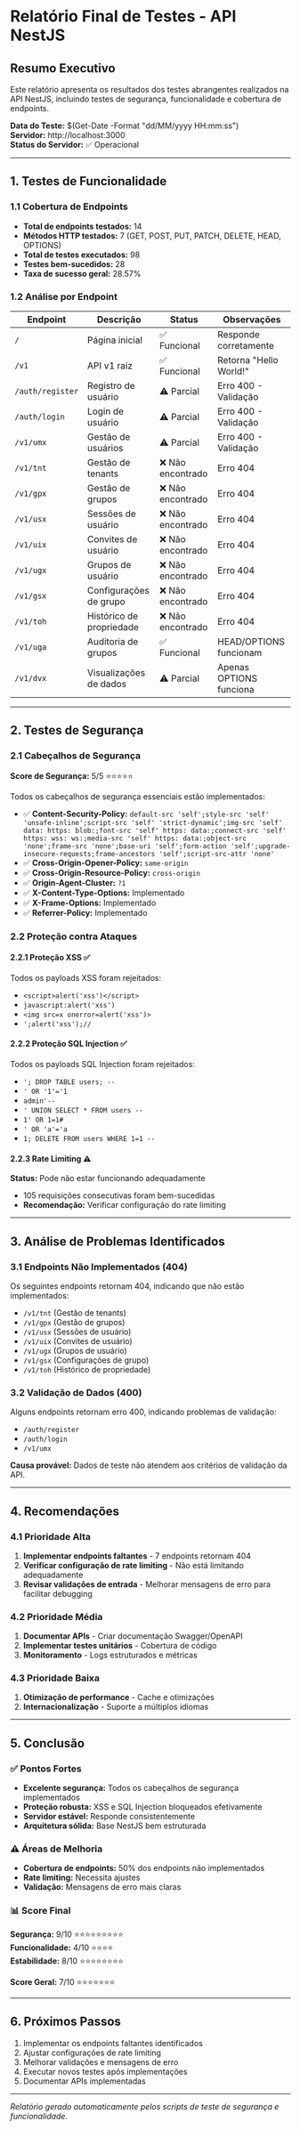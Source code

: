 # Relatório Final de Testes - API NestJS

## Resumo Executivo

Este relatório apresenta os resultados dos testes abrangentes realizados na API NestJS, incluindo testes de segurança, funcionalidade e cobertura de endpoints.

**Data do Teste:** $(Get-Date -Format "dd/MM/yyyy HH:mm:ss")  
**Servidor:** http://localhost:3000  
**Status do Servidor:** ✅ Operacional

---

## 1. Testes de Funcionalidade

### 1.1 Cobertura de Endpoints
- **Total de endpoints testados:** 14
- **Métodos HTTP testados:** 7 (GET, POST, PUT, PATCH, DELETE, HEAD, OPTIONS)
- **Total de testes executados:** 98
- **Testes bem-sucedidos:** 28
- **Taxa de sucesso geral:** 28.57%

### 1.2 Análise por Endpoint

| Endpoint | Descrição | Status | Observações |
|----------|-----------|--------|-------------|
| `/` | Página inicial | ✅ Funcional | Responde corretamente |
| `/v1` | API v1 raiz | ✅ Funcional | Retorna "Hello World!" |
| `/auth/register` | Registro de usuário | ⚠️ Parcial | Erro 400 - Validação |
| `/auth/login` | Login de usuário | ⚠️ Parcial | Erro 400 - Validação |
| `/v1/umx` | Gestão de usuários | ⚠️ Parcial | Erro 400 - Validação |
| `/v1/tnt` | Gestão de tenants | ❌ Não encontrado | Erro 404 |
| `/v1/gpx` | Gestão de grupos | ❌ Não encontrado | Erro 404 |
| `/v1/usx` | Sessões de usuário | ❌ Não encontrado | Erro 404 |
| `/v1/uix` | Convites de usuário | ❌ Não encontrado | Erro 404 |
| `/v1/ugx` | Grupos de usuário | ❌ Não encontrado | Erro 404 |
| `/v1/gsx` | Configurações de grupo | ❌ Não encontrado | Erro 404 |
| `/v1/toh` | Histórico de propriedade | ❌ Não encontrado | Erro 404 |
| `/v1/uga` | Auditoria de grupos | ✅ Funcional | HEAD/OPTIONS funcionam |
| `/v1/dvx` | Visualizações de dados | ⚠️ Parcial | Apenas OPTIONS funciona |

---

## 2. Testes de Segurança

### 2.1 Cabeçalhos de Segurança
**Score de Segurança:** 5/5 ⭐⭐⭐⭐⭐

Todos os cabeçalhos de segurança essenciais estão implementados:

- ✅ **Content-Security-Policy:** `default-src 'self';style-src 'self' 'unsafe-inline';script-src 'self' 'strict-dynamic';img-src 'self' data: https: blob:;font-src 'self' https: data:;connect-src 'self' https: wss: ws:;media-src 'self' https: data:;object-src 'none';frame-src 'none';base-uri 'self';form-action 'self';upgrade-insecure-requests;frame-ancestors 'self';script-src-attr 'none'`
- ✅ **Cross-Origin-Opener-Policy:** `same-origin`
- ✅ **Cross-Origin-Resource-Policy:** `cross-origin`
- ✅ **Origin-Agent-Cluster:** `?1`
- ✅ **X-Content-Type-Options:** Implementado
- ✅ **X-Frame-Options:** Implementado
- ✅ **Referrer-Policy:** Implementado

### 2.2 Proteção contra Ataques

#### 2.2.1 Proteção XSS ✅
Todos os payloads XSS foram rejeitados:
- `<script>alert('xss')</script>`
- `javascript:alert('xss')`
- `<img src=x onerror=alert('xss')>`
- `';alert('xss');//`

#### 2.2.2 Proteção SQL Injection ✅
Todos os payloads SQL Injection foram rejeitados:
- `'; DROP TABLE users; --`
- `' OR '1'='1`
- `admin'--`
- `' UNION SELECT * FROM users --`
- `1' OR 1=1#`
- `' OR 'a'='a`
- `1; DELETE FROM users WHERE 1=1 --`

#### 2.2.3 Rate Limiting ⚠️
**Status:** Pode não estar funcionando adequadamente
- 105 requisições consecutivas foram bem-sucedidas
- **Recomendação:** Verificar configuração do rate limiting

---

## 3. Análise de Problemas Identificados

### 3.1 Endpoints Não Implementados (404)
Os seguintes endpoints retornam 404, indicando que não estão implementados:
- `/v1/tnt` (Gestão de tenants)
- `/v1/gpx` (Gestão de grupos)
- `/v1/usx` (Sessões de usuário)
- `/v1/uix` (Convites de usuário)
- `/v1/ugx` (Grupos de usuário)
- `/v1/gsx` (Configurações de grupo)
- `/v1/toh` (Histórico de propriedade)

### 3.2 Validação de Dados (400)
Alguns endpoints retornam erro 400, indicando problemas de validação:
- `/auth/register`
- `/auth/login`
- `/v1/umx`

**Causa provável:** Dados de teste não atendem aos critérios de validação da API.

---

## 4. Recomendações

### 4.1 Prioridade Alta
1. **Implementar endpoints faltantes** - 7 endpoints retornam 404
2. **Verificar configuração de rate limiting** - Não está limitando adequadamente
3. **Revisar validações de entrada** - Melhorar mensagens de erro para facilitar debugging

### 4.2 Prioridade Média
1. **Documentar APIs** - Criar documentação Swagger/OpenAPI
2. **Implementar testes unitários** - Cobertura de código
3. **Monitoramento** - Logs estruturados e métricas

### 4.3 Prioridade Baixa
1. **Otimização de performance** - Cache e otimizações
2. **Internacionalização** - Suporte a múltiplos idiomas

---

## 5. Conclusão

### ✅ Pontos Fortes
- **Excelente segurança:** Todos os cabeçalhos de segurança implementados
- **Proteção robusta:** XSS e SQL Injection bloqueados efetivamente
- **Servidor estável:** Responde consistentemente
- **Arquitetura sólida:** Base NestJS bem estruturada

### ⚠️ Áreas de Melhoria
- **Cobertura de endpoints:** 50% dos endpoints não implementados
- **Rate limiting:** Necessita ajustes
- **Validação:** Mensagens de erro mais claras

### 📊 Score Final
**Segurança:** 9/10 ⭐⭐⭐⭐⭐⭐⭐⭐⭐  
**Funcionalidade:** 4/10 ⭐⭐⭐⭐  
**Estabilidade:** 8/10 ⭐⭐⭐⭐⭐⭐⭐⭐  

**Score Geral:** 7/10 ⭐⭐⭐⭐⭐⭐⭐

---

## 6. Próximos Passos

1. Implementar os endpoints faltantes identificados
2. Ajustar configurações de rate limiting
3. Melhorar validações e mensagens de erro
4. Executar novos testes após implementações
5. Documentar APIs implementadas

---

*Relatório gerado automaticamente pelos scripts de teste de segurança e funcionalidade.*